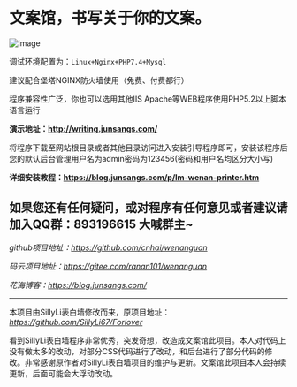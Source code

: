 # 文案馆，书写关于你的文案。

![image](https://cdn.jsdelivr.net/gh/ranan101/wenanguan@main/images/1.png)

调试环境配置为：`Linux+Nginx+PHP7.4+Mysql`

建议配合堡塔NGINX防火墙使用（免费、付费都行）

程序兼容性广泛，你也可以选用其他IIS Apache等WEB程序使用PHP5.2以上脚本语言运行

**演示地址：http://writing.junsangs.com/**

将程序下载至网站根目录或者其他目录访问进入安装引导程序即可，安装该程序后您的默认后台管理用户名为admin密码为123456(密码和用户名均区分大小写)

**详细安装教程：https://blog.junsangs.com/p/lm-wenan-printer.htm**

如果您还有任何疑问，或对程序有任何意见或者建议请加入QQ群：**893196615** 大喊群主~
------

*github项目地址：https://github.com/cnhai/wenanguan*

*码云项目地址：https://gitee.com/ranan101/wenanguan*

*花海博客：https://blog.junsangs.com/*

------
本项目由SillyLi表白墙修改而来，原项目地址：*https://github.com/SillyLi67/Forlover*

看到SillyLi表白墙程序非常优秀，突发奇想，改造成文案馆此项目。本人对代码上没有做太多的改动，对部分CSS代码进行了改动，和后台进行了部分代码的修改。非常感谢原作者对SillyLi表白墙项目的维护与更新。文案馆此项目本人会持续更新，后面可能会大浮动改动。
